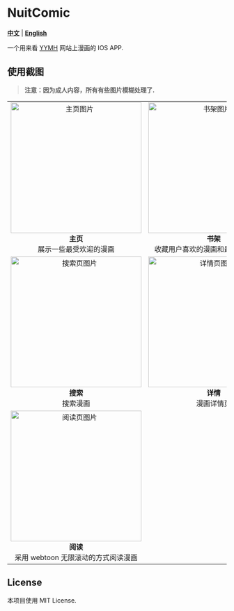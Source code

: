 # NuitComic

[**中文**](https://github.com/gaspardruan/nuit-comic) | [**English**](https://github.com/gaspardruan/nuit-comic/blob/main/README_EN.md)

一个用来看 [YYMH](https://yymh.app/) 网站上漫画的 IOS APP.

## 使用截图

> **注意：因为成人内容，所有有些图片模糊处理了.**

<table>
  <tr>
    <td align="center"><img width="300" alt="主页图片" src="https://github.com/user-attachments/assets/61766b24-629d-44f4-ba57-579c7f89fe95" /> <div><strong>主页</strong></div> <div>展示一些最受欢迎的漫画</div> </td>
    <td align="center"><img width="300" alt="书架图片" src="https://github.com/user-attachments/assets/115f895e-e5a2-4a0b-84bb-3406e9cbaeec" /> <div><strong>书架</strong></div> <div>收藏用户喜欢的漫画和最近阅读的漫画</div> </td>
  </tr>
  <tr>
    <td align="center"><img width="300" alt="搜索页图片" src="https://github.com/user-attachments/assets/aace10eb-3da1-4939-ab46-9768355f7008" /> <div><strong>搜索</strong></div> <div>搜索漫画</div> </td>
    <td align="center"><img width="300" alt="详情页图片" src="https://github.com/user-attachments/assets/231fb4fd-995c-48b7-9691-1c041a215e93" /> <div><strong>详情</strong></div> <div>漫画详情页</div> </td>
  </tr>
  <tr>
    <td align="center"><img width="300" alt="阅读页图片" src="https://github.com/user-attachments/assets/a70ef5b2-66f9-4a89-b880-46e75d7b419b" /> <div><strong>阅读</strong></div> <div>采用 webtoon 无限滚动的方式阅读漫画</div> </td>
  </tr>
</table>

## License

本项目使用 MIT License.
